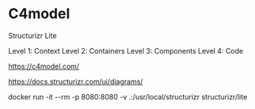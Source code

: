 # C4model
Structurizr Lite

Level 1: Context
Level 2: Containers
Level 3: Components
Level 4: Code

https://c4model.com/

https://docs.structurizr.com/ui/diagrams/


docker run -it --rm -p 8080:8080 -v .:/usr/local/structurizr structurizr/lite